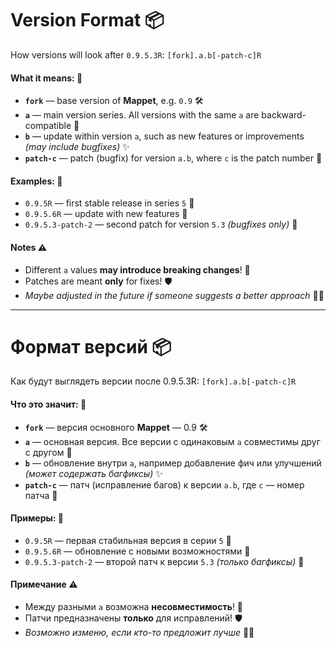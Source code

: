 # Version Format 📦

How versions will look after `0.9.5.3R`: `[fork].a.b[-patch-c]R`

#### What it means: 🧩

- **`fork`** — base version of **Mappet**, e.g. `0.9` 🛠️
- **`a`** — main version series. All versions with the same `a` are backward-compatible 🔗
- **`b`** — update within version `a`, such as new features or improvements *(may include bugfixes)* ✨
- **`patch-c`** — patch (bugfix) for version `a.b`, where `c` is the patch number 🐞

#### Examples: 📘

- `0.9.5R` — first stable release in series `5` 🎯
- `0.9.5.6R` — update with new features 🚀
- `0.9.5.3-patch-2` — second patch for version `5.3` *(bugfixes only)* 🔧

#### Notes ⚠️
- Different `a` values **may introduce breaking changes**! 🧨
- Patches are meant **only** for fixes! 🛡️
- *Maybe adjusted in the future if someone suggests a better approach* 🧑‍💻

---

# Формат версий 📦

Как будут выглядеть версии после 0.9.5.3R: `[fork].a.b[-patch-c]R`

#### Что это значит: 🧩

- **`fork`** — версия основного **Mappet** — 0.9 🛠️
- **`a`** — основная версия. Все версии с одинаковым `a` совместимы друг с другом 🔗
- **`b`** — обновление внутри `a`, например добавление фич или улучшений *(может содержать багфиксы)* ✨
- **`patch-c`** — патч (исправление багов) к версии `a.b`, где `c` — номер патча 🐞

#### Примеры: 📘

- `0.9.5R` — первая стабильная версия в серии `5` 🎯
- `0.9.5.6R` — обновление с новыми возможностями 🚀
- `0.9.5.3-patch-2` — второй патч к версии `5.3` *(только багфиксы)* 🔧

#### Примечание ⚠️
- Между разными `a` возможна **несовместимость**! 🧨
- Патчи предназначены **только** для исправлений! 🛡️
- *Возможно изменю, если кто-то предложит лучше* 🧑‍💻